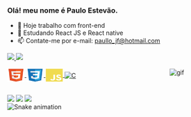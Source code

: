 ### Olá! meu nome é Paulo Estevão.


- 🔭 Hoje trabalho com front-end 
- 🌱 Estudando React JS e React native
- 📫 Contate-me por e-mail: paullo_jf@hotmail.com

<div>
  <a href="https://github.com/PauloEstevaoTI">
  <img height="180em" src="https://github-readme-stats.vercel.app/api?username=PauloEstevaoTI&show_icons=true&theme=synthwave&include_all_commits=true&count_private=true"/>
  <img height="180em" src="https://github-readme-stats.vercel.app/api/top-langs/?username=PauloEstevaoTIa&layout=compact&langs_count=16&theme=synthwave"/>
</div>
  
  <div style="display: inline_block"><br>
  <img align="center" alt="HTML" height="30" width="40" src="https://raw.githubusercontent.com/devicons/devicon/master/icons/html5/html5-original.svg">
  <img align="center" alt="CSS" height="30" width="40" src="https://raw.githubusercontent.com/devicons/devicon/master/icons/css3/css3-original.svg">
  <img align="center" alt="Js" height="30" width="40" src="https://raw.githubusercontent.com/devicons/devicon/master/icons/javascript/javascript-plain.svg">
  <img align="center" alt="C" height="30" width="40" src="https://cdn.jsdelivr.net/gh/devicons/devicon/icons/c/c-original.svg">
  <img align="right" height="180" width="130" alt="gif" src="https://c.tenor.com/C-S8dtjO6EcAAAAC/jojos-bizarre-adventures-jjba.gif">
</div>
  
  ##
  
<div>
   <a href="https://web.facebook.com/paulo.estevao.92" target="_blank"><img src="https://img.shields.io/badge/Facebook-1877F2?style=for-the-badge&logo=facebook&logoColor=white"></a>
    <a href="https://www.instagram.com/paullo_jf/" target="_blank"><img src="https://img.shields.io/badge/-Instagram-%23E4405F?style=for-the-badge&logo=instagram&logoColor=white" target="_blank"></a>
   <a href="https:/www.linkedin.com/in/paulo-estev%C3%A3o-148790211/" target="_blank"><img src="https://img.shields.io/badge/-LinkedIn-%230077B5?style=for-the-badge&logo=linkedin&logoColor=white" target="_blank"></a>
 
</div
  
![Snake animation](https://github.com/rafaballerini2/rafaballerini2/blob/output/github-contribution-grid-snake.svg)


